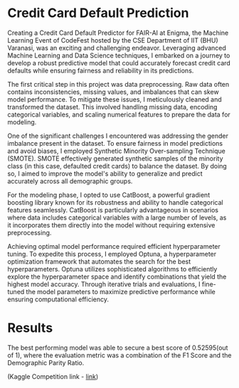 # Credit Card Default Prediction

Creating a Credit Card Default Predictor for FAIR-AI at Enigma, the Machine Learning Event of CodeFest hosted by the CSE Department of IIT (BHU) Varanasi, was an exciting and challenging endeavor. Leveraging advanced Machine Learning and Data Science techniques, I embarked on a journey to develop a robust predictive model that could accurately forecast credit card defaults while ensuring fairness and reliability in its predictions.

The first critical step in this project was data preprocessing. Raw data often contains inconsistencies, missing values, and imbalances that can skew model performance. To mitigate these issues, I meticulously cleaned and transformed the dataset. This involved handling missing data, encoding categorical variables, and scaling numerical features to prepare the data for modeling.

One of the significant challenges I encountered was addressing the gender imbalance present in the dataset. To ensure fairness in model predictions and avoid biases, I employed Synthetic Minority Over-sampling Technique (SMOTE). SMOTE effectively generated synthetic samples of the minority class (in this case, defaulted credit cards) to balance the dataset. By doing so, I aimed to improve the model's ability to generalize and predict accurately across all demographic groups.

For the modeling phase, I opted to use CatBoost, a powerful gradient boosting library known for its robustness and ability to handle categorical features seamlessly. CatBoost is particularly advantageous in scenarios where data includes categorical variables with a large number of levels, as it incorporates them directly into the model without requiring extensive preprocessing.

Achieving optimal model performance required efficient hyperparameter tuning. To expedite this process, I employed Optuna, a hyperparameter optimization framework that automates the search for the best hyperparameters. Optuna utilizes sophisticated algorithms to efficiently explore the hyperparameter space and identify combinations that yield the highest model accuracy. Through iterative trials and evaluations, I fine-tuned the model parameters to maximize predictive performance while ensuring computational efficiency.

# Results

The best performing model was able to secure a best score of 0.52595(out of 1), where the evaluation metric was a combination of the F1 Score and the Demographic Parity Ratio.

(Kaggle Competition link - [link](https://www.kaggle.com/competitions/fair-ai/data))
